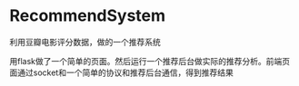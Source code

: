 # RecommendSystem
利用豆瓣电影评分数据，做的一个推荐系统


用flask做了一个简单的页面。然后运行一个推荐后台做实际的推荐分析。前端页面通过socket和一个简单的协议和推荐后台通信，得到推荐结果
